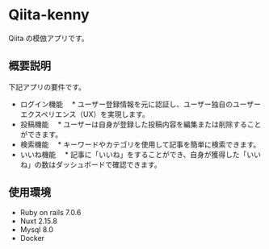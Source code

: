 # Qiita-kenny

Qiita の模倣アプリです。

## 概要説明

下記アプリの要件です。

- ログイン機能
  　\* ユーザー登録情報を元に認証し、ユーザー独自のユーザーエクスペリエンス（UX）を実現します。
- 投稿機能
  　\* ユーザーは自身が登録した投稿内容を編集または削除することができます。
- 検索機能
  　\* キーワードやカテゴリを使用して記事を簡単に検索できます。
- いいね機能
  　\* 記事に「いいね」をすることができ、自身が獲得した「いいね」の数はダッシュボードで確認できます。

## 使用環境

- Ruby on rails 7.0.6
- Nuxt 2.15.8
- Mysql 8.0
- Docker
